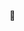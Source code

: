 👋
<!---
Peter-Ba/Peter-Ba is a ✨ special ✨ repository because its `README.md` (this file) appears on your GitHub profile.
You can click the Preview link to take a look at your changes.
--->
